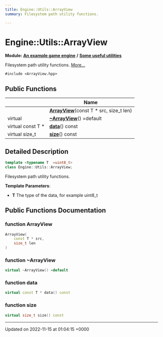 ```yaml
---
title: Engine::Utils::ArrayView
summary: Filesystem path utility functions. 

---
```


# Engine::Utils::ArrayView

**Module:** **[An example game engine](/modules/group__Engine.md)** **/** **[Some useful utilities](/modules/group__Utils.md)**



Filesystem path utility functions.  [More...](#detailed-description)


`#include <ArrayView.hpp>`

## Public Functions

|                | Name           |
| -------------- | -------------- |
| | **[ArrayView](/classes/classEngine_1_1Utils_1_1ArrayView.md#function-arrayview)**(const T * src, size_t len) |
| virtual | **[~ArrayView](/classes/classEngine_1_1Utils_1_1ArrayView.md#function-~arrayview)**() =default |
| virtual const T * | **[data](/classes/classEngine_1_1Utils_1_1ArrayView.md#function-data)**() const |
| virtual size_t | **[size](/classes/classEngine_1_1Utils_1_1ArrayView.md#function-size)**() const |

## Detailed Description

```cpp
template <typename T  =uint8_t>
class Engine::Utils::ArrayView;
```

Filesystem path utility functions. 

**Template Parameters**: 

  * **T** The type of the data, for example uint8_t 

## Public Functions Documentation

### function ArrayView

```cpp
ArrayView(
    const T * src,
    size_t len
)
```


### function ~ArrayView

```cpp
virtual ~ArrayView() =default
```


### function data

```cpp
virtual const T * data() const
```


### function size

```cpp
virtual size_t size() const
```


-------------------------------

Updated on 2022-11-15 at 01:04:15 +0000